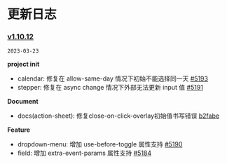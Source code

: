 # 更新日志
### [v1.10.12](https://github.com/youzan/vant-weapp/compare/v1.10.11...v1.10.12)

`2023-03-23`

**project init**

- calendar: 修复在 allow-same-day 情况下初始不能选择同一天 [#5193](https://github.com/youzan/vant-weapp/issues/5193)
- stepper: 修复在 async change 情况下外部无法更新 input 值  [#5191](https://github.com/youzan/vant-weapp/issues/5191)

**Document**
- docs(action-sheet): 修复close-on-click-overlay初始值书写错误 [b2fabe](https://github.com/youzan/vant-weapp/commit/b2fabe6b2b72ce1734b9123b00e78a854111d240)

**Feature**

- dropdown-menu: 增加 use-before-toggle 属性支持 [#5190](https://github.com/youzan/vant-weapp/issues/5190)
- field: 增加 extra-event-params 属性支持 [#5184](https://github.com/youzan/vant-weapp/issues/5184)
